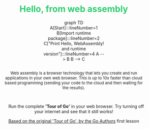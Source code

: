 <center>
<h1 style="color:#2ECC71">Hello, from web assembly</h1>
<div id="chart" class="mermaid" style="max-width:200px;">
graph TD
    A[Start]:::lineNumber=1
    B[Import runtime package]:::lineNumber=2
    C["Print Hello, WebAssembly! and runtime version"]:::lineNumber=4
    A --> B
    B --> C

</div>
<p style="padding-left:20px;padding-right:20px;font-size:small">
<br>
Web assembly is a browser technology that lets you create and run applications in your own web browser. This is up to 10x faster than cloud based programming (sending your code to the cloud and then waiting for the results).
</p>
<br>
<p style="padding-left:10px;padding-right:10px;">
&nbsp;&nbsp;&nbsp;&nbsp;<span>Run the complete <b>'Tour of Go'</b> in your web browser. Try turning off your internet and see that it still works!<span>
</p>
  <a href="https://go.dev/tour/welcome/1" target="_blank">Based on the original 'Tour of Go', by the Go Authors</a>
  <a onclick="nextOpen('menu')">first lesson</a>
</center>  
